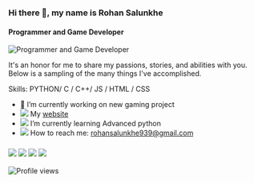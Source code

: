 ### Hi there 👋, my name is Rohan Salunkhe
#### Programmer and Game Developer
![Programmer and Game Developer](https://encrypted-tbn0.gstatic.com/images?q=tbn:ANd9GcTwjxK1Skybafj-TL5mEC-_CJp5xwexjgiVPg&usqp=CAU)

It's an honor for me to share my passions, stories, and abilities with you. Below is a sampling of the many things I've accomplished.

Skills: PYTHON/ C / C++/ JS / HTML / CSS

- 🔭 I’m currently working on new gaming project 
- <img src="https://img.icons8.com/ios/12/fa314a/internet--v2.png"/> My [website](amrohan.ml)
- <img src="https://img.icons8.com/color/12/fa314a/critical-thinking--v2.png"/> I’m currently learning Advanced python  
- <img src="https://img.icons8.com/ios-filled/12/fa314a/speech-bubble--v2.png"/> How to reach me: rohansalunkhe939@gmail.com 

### [<img src="https://img.icons8.com/ios/30/fa314a/instagram-new--v3.png"/>](https://www.instagram.com/am_rohan12/) [<img src="https://img.icons8.com/ios/30/fa314a/facebook--v2.png"/>](https://www.facebook.com/rohan.salunkhe.9889) [<img src="https://img.icons8.com/ios/30/fa314a/twitter-circled--v2.png"/>](https://twitter.com/Amrohan012?s=08) [<img src="https://img.icons8.com/ios/30/fa314a/github.png"/>](https://github.com/amrohan)
![Profile views](https://gpvc.arturio.dev/amrohan)  
